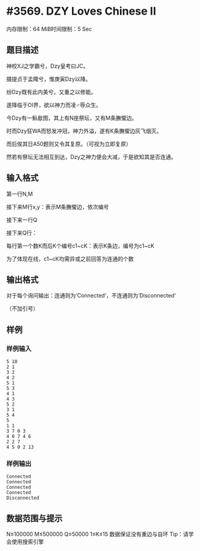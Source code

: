 # #3569. DZY Loves Chinese II

内存限制：64 MiB时间限制：5 Sec

## 题目描述

神校XJ之学霸兮，Dzy皇考曰JC。

摄提贞于孟陬兮，惟庚寅Dzy以降。

纷Dzy既有此内美兮，又重之以修能。

遂降临于OI界，欲以神力而凌♂辱众生。

 

今Dzy有一魞歄图，其上有N座祭坛，又有M条膴蠁边。

时而Dzy狂WA而怒发冲冠，神力外溢，遂有K条膴蠁边灰飞烟灭。

而后俟其日A50题则又令其复原。（可视为立即复原）

然若有祭坛无法相互到达，Dzy之神力便会大减，于是欲知其是否连通。

## 输入格式

第一行N,M

接下来M行x,y：表示M条膴蠁边，依次编号

接下来一行Q

接下来Q行：

每行第一个数K而后K个编号c1~cK：表示K条边，编号为c1~cK

为了体现在线，c1~cK均需异或之前回答为连通的个数

## 输出格式

对于每个询问输出：连通则为&lsquo;Connected&rsquo;，不连通则为&lsquo;Disconnected&rsquo;

（不加引号）

## 样例

### 样例输入

    
    5 10
    2 1
    3 2
    4 2
    5 1
    5 3
    4 1
    4 3
    5 2
    3 1
    5 4
    5
    1 1
    3 7 0 3
    4 0 7 4 6
    2 2 7
    4 5 0 2 13
    
    

### 样例输出

    
    Connected
    Connected
    Connected
    Connected
    Disconnected
    
    

## 数据范围与提示

N&le;100000 M&le;500000 Q&le;50000 1&le;K&le;15
数据保证没有重边与自环
Tip：请学会使用搜索引擎
 
 
